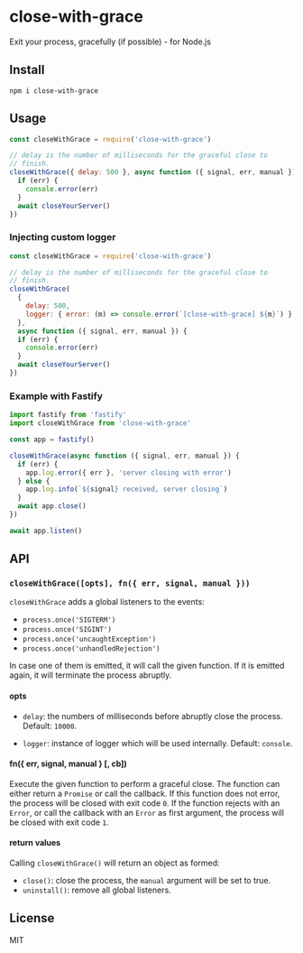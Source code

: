 # close-with-grace

Exit your process, gracefully (if possible) - for Node.js

## Install

```
npm i close-with-grace
```

## Usage

```js
const closeWithGrace = require('close-with-grace')

// delay is the number of milliseconds for the graceful close to
// finish.
closeWithGrace({ delay: 500 }, async function ({ signal, err, manual }) {
  if (err) {
    console.error(err)
  }
  await closeYourServer()
})
```

### Injecting custom logger

```js
const closeWithGrace = require('close-with-grace')

// delay is the number of milliseconds for the graceful close to
// finish.
closeWithGrace(
  {
    delay: 500,
    logger: { error: (m) => console.error(`[close-with-grace] ${m}`) }
  },
  async function ({ signal, err, manual }) {
  if (err) {
    console.error(err)
  }
  await closeYourServer()
})
```

### Example with Fastify

```js
import fastify from 'fastify'
import closeWithGrace from 'close-with-grace'

const app = fastify()

closeWithGrace(async function ({ signal, err, manual }) {
  if (err) {
    app.log.error({ err }, 'server closing with error')
  } else {
    app.log.info(`${signal} received, server closing`)
  }
  await app.close()
})

await app.listen()
```

## API

### `closeWithGrace([opts], fn({ err, signal, manual }))`

`closeWithGrace` adds a global listeners to the events:

* `process.once('SIGTERM')`
* `process.once('SIGINT')`
* `process.once('uncaughtException')`
* `process.once('unhandledRejection')`

In case one of them is emitted, it will call the given function.
If it is emitted again, it will terminate the process abruptly.

#### opts

* `delay`: the numbers of milliseconds before abruptly close the
  process. Default: `10000`.

* `logger`: instance of logger which will be used internally. Default: `console`.

#### fn({ err, signal, manual } [, cb])

Execute the given function to perform a graceful close.
The function can either return a `Promise` or call the callback.
If this function does not error, the process will be closed with
exit code `0`.
If the function rejects with an `Error`, or call the callback with an
`Error` as first argument, the process will be closed with exit code
`1`.

#### return values

Calling `closeWithGrace()` will return an object as formed:

* `close()`: close the process, the `manual` argument will be set to
  true.
* `uninstall()`: remove all global listeners.

## License

MIT
